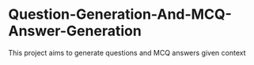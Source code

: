 # Question-Generation-And-MCQ-Answer-Generation
This project aims to generate questions and MCQ answers given context
